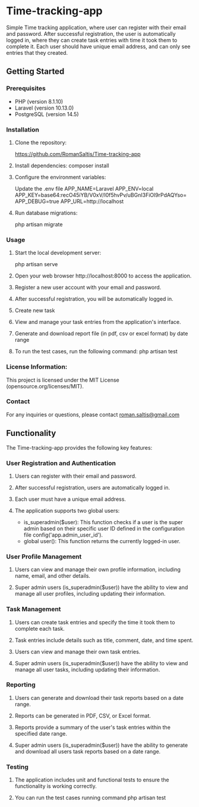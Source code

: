 # Time-tracking-app
Simple Time tracking application, where user can register with their email and password. After successful registration, the user is automatically logged in, where they can create task entries with time it took them to complete it. Each user should have unique email address, and can only see entries that they created.

## Getting Started

### Prerequisites

- PHP (version 8.1.10)
- Laravel (version 10.13.0)
- PostgreSQL (version 14.5)

### Installation

1. Clone the repository:

   https://github.com/RomanSaltis/Time-tracking-app

2. Install dependencies:
   composer install

3. Configure the environment variables:

    Update the .env file
    APP_NAME=Laravel
    APP_ENV=local
    APP_KEY=base64:recO45iYB/V0xV/I0f5hvPv/uBGnI3FiOl9rPdAQYso=
    APP_DEBUG=true
    APP_URL=http://localhost

4. Run database migrations:

    php artisan migrate

### Usage

1. Start the local development server:

   php artisan serve

2. Open your web browser http://localhost:8000 to access the application.

3. Register a new user account with your email and password.

4. After successful registration, you will be automatically logged in.

5. Create new task 

6. View and manage your task entries from the application's interface.

7. Generate and download report file (in pdf, csv or excel format) by date range

8. To run the test cases, run the following command:
   php artisan test

### License Information:

This project is licensed under the MIT License (opensource.org/licenses/MIT).

### Contact

For any inquiries or questions, please contact roman.saltis@gmail.com


## Functionality

The Time-tracking-app provides the following key features:

### User Registration and Authentication

1. Users can register with their email and password.

2. After successful registration, users are automatically logged in.

3. Each user must have a unique email address.

4. The application supports two global users:
   - is_superadmin($user): This function checks if a user is the super admin based on their specific user ID 
defined in the configuration file config('app.admin_user_id').
   - global user(): This function returns the currently logged-in user.

### User Profile Management

1. Users can view and manage their own profile information, including name, email, and other details.

2. Super admin users (is_superadmin($user)) have the ability to view and manage all user profiles, 
including updating their information. 

### Task Management

1. Users can create task entries and specify the time it took them to complete each task.

2. Task entries include details such as title, comment, date, and time spent.

3. Users can view and manage their own task entries.

4. Super admin users (is_superadmin($user)) have the ability to view and manage all user tasks,
   including updating their information.

### Reporting

1. Users can generate and download their task reports based on a date range.

2. Reports can be generated in PDF, CSV, or Excel format.

3. Reports provide a summary of the user's task entries within the specified date range.

4. Super admin users (is_superadmin($user)) have the ability to generate and download all users
task reports based on a date range.

### Testing

1. The application includes unit and functional tests to ensure the functionality is working correctly.

2. You can run the test cases running command
   php artisan test 

